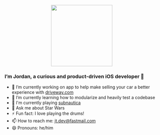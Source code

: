 <p align="center">
  <img height=200 width=200 src="https://user-images.githubusercontent.com/36642060/146863832-d1ace8bb-227d-420d-8da1-fbfddc7b697e.png">
</p>

### I’m Jordan, a curious and product-driven iOS developer 👋

- 🔭 I’m currently working on app to help make selling your car a better experience with [driveway.com](https://www.driveway.com)
- 🌱 I’m currently learning how to modularize and heavily test a codebase
- 👾 I'm currently playing [subnautica](https://store.steampowered.com/app/264710/Subnautica/)
- 💬 Ask me about Star Wars
- ⚡ Fun fact: I love playing the drums!
- 📫 How to reach me: jt.dev@fastmail.com
- 😄 Pronouns: he/him

